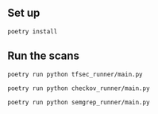 ## Set up
```
poetry install
```

## Run the scans
```
poetry run python tfsec_runner/main.py

poetry run python checkov_runner/main.py

poetry run python semgrep_runner/main.py
```